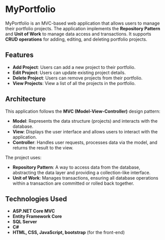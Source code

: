 # MyPortfolio

MyPortfolio is an MVC-based web application that allows users to manage their portfolio projects. The application implements the **Repository Pattern** and **Unit of Work** to manage data access and transactions. It supports **CRUD operations** for adding, editing, and deleting portfolio projects.

## Features

- **Add Project**: Users can add a new project to their portfolio.
- **Edit Project**: Users can update existing project details.
- **Delete Project**: Users can remove projects from their portfolio.
- **View Projects**: View a list of all the projects in the portfolio.

## Architecture

This application follows the **MVC (Model-View-Controller)** design pattern:
- **Model**: Represents the data structure (projects) and interacts with the database.
- **View**: Displays the user interface and allows users to interact with the application.
- **Controller**: Handles user requests, processes data via the model, and returns the result to the view.

The project uses:
- **Repository Pattern**: A way to access data from the database, abstracting the data layer and providing a collection-like interface.
- **Unit of Work**: Manages transactions, ensuring all database operations within a transaction are committed or rolled back together.

## Technologies Used

- **ASP.NET Core MVC**
- **Entity Framework Core**
- **SQL Server**
- **C#**
- **HTML, CSS, JavaScript, bootstrap** (for the front-end)
